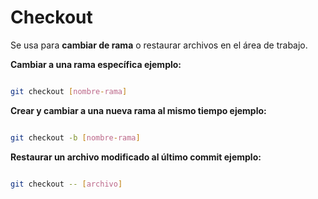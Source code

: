 
# Checkout
Se usa para **cambiar de rama** o restaurar archivos en el área de trabajo.

**Cambiar a una rama específica ejemplo:**
```bash

git checkout [nombre-rama]

```
**Crear y cambiar a una nueva rama al mismo tiempo ejemplo:**
```bash

git checkout -b [nombre-rama]

```
**Restaurar un archivo modificado al último commit ejemplo:**
```bash

git checkout -- [archivo]

```
